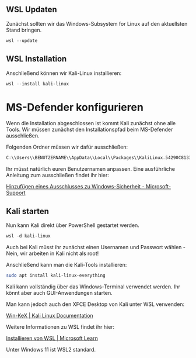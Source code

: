 ## WSL Updaten

Zunächst sollten wir das Windows-Subsystem for Linux auf den aktuellsten Stand bringen.

```powershell
wsl --update
```

## WSL Installation

Anschließend können wir Kali-Linux installieren:

```powershell
wsl --install kali-linux
```

# MS-Defender konfigurieren

Wenn die Installation abgeschlossen ist kommt Kali zunächst ohne alle Tools. Wir müssen zunächst den Installationspfad beim MS-Defender ausschließen.

Folgenden Ordner müssen wir dafür ausschließen:

```powershell
C:\\Users\\BENUTZERNAME\\AppData\\Local\\Packages\\KaliLinux.54290C8133FEE_ey8k8hqnwqnmg
```

Ihr müsst natürlich euren Benutzernamen anpassen. Eine ausführliche Anleitung zum ausschließen findet ihr hier:

[Hinzufügen eines Ausschlusses zu Windows-Sicherheit - Microsoft-Support](https://support.microsoft.com/de-de/windows/hinzuf%C3%BCgen-eines-ausschlusses-zu-windows-sicherheit-811816c0-4dfd-af4a-47e4-c301afe13b26)

## Kali starten

Nun kann Kali direkt über PowerShell gestartet werden.

```powershell
wsl -d kali-linux
```

Auch bei Kali müsst ihr zunächst einen Usernamen und Passwort wählen - Nein, wir arbeiten in Kali nicht als root!

Anschließend kann man die Kali-Tools installieren:

```bash
sudo apt install kali-linux-everything
```

Kali kann vollständig über das Windows-Terminal verwendet werden. Ihr könnt aber auch GUI-Anwendungen starten.

Man kann jedoch auch den XFCE Desktop von Kali unter WSL verwenden:

[Win-KeX | Kali Linux Documentation](https://www.kali.org/docs/wsl/win-kex/)

Weitere Informationen zu WSL findet ihr hier:

[Installieren von WSL | Microsoft Learn](https://learn.microsoft.com/de-de/windows/wsl/install)

Unter Windows 11 ist WSL2 standard.